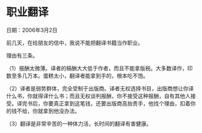 # 职业翻译

日期：2006年3月2日

前几天，在给朋友的信中，我说不能把翻译书籍当作职业。

理由有三条。

（1）报酬太微薄。译者的稿酬大大低于作者，而且不能拿版税。大多数译作，印数至多几万本。蛋糕太小，翻译者能拿到手的，根本吃不饱。

（2）译者是弱势群体，完全受制于出版商。译者无权选择书目，出版商想让你译什么书，你就得译什么书；而且无权谈判报酬，你不接受这种报酬，自有其他人接受。译完书后，你要真正拿到这笔钱，还要出版商高抬贵手，他找个理由，扣着你的钱不给，你就拿到他没办法。

（3）翻译是非常辛苦的一种体力活，长时间的翻译有害健康。

